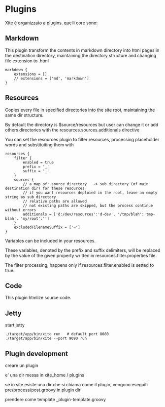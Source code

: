 
Plugins
=======

Xite è organizzato a plugins.
quelli core sono:

Markdown
--------

This plugin transform the contents in markdown directory into html pages in the destination directory, maintaining the directory structure and changing file extension to .html


    markdown {
        extensions = []
        // extensions = ['md', 'markdown']
    }

Resources
---------

Copies every file in specified directories into the site root, maintaining the same dir structure.

By default the directory is $source/resources but user can change it or add others directories with the 
resources.sources.additionals directive

You can set the resources plugin to filter resources, processing placeholder words and substituiting them with 

    resources {
        filter {
            enabled = true
            prefix = '_'
            suffix = '_'
        }
        sources {
            // a map of: source directory   -> sub directory (of main destination dir) for these resources
            // if you want resources deploied in the root, leave an empty string as sub directory
            // relative paths are allowed
            // not existing paths are skipped, but the process continue without errors
            additionals = ['d:/dev/resources':'d-dev', '/tmp/blah':'tmp-blah', 'my/root':'']
        }
        excludedFilenameSuffix = ['~']
    }


Variables can be included in your resources. 

These variables, denoted by the prefix and suffix delimiters, will be replaced by the value of the given property written in resources.filter.properties file.

The filter processing, happens only if resources.filter.enabled is setted to true.

Code
----

This plugin htmlize source code.


Jetty
-----

start jetty

    ./target/app/bin/xite run   # default port 8080
    ./target/app/bin/xite --port 9090 run


Plugin development
------------------

creare un plugin

e' una dir messa in xite_home / plugins

se in site esiste una dir che si chiama come il plugin, vengono eseguiti pre/process/post.groovy in plugin dir


prendere come template _plugin-template.groovy


